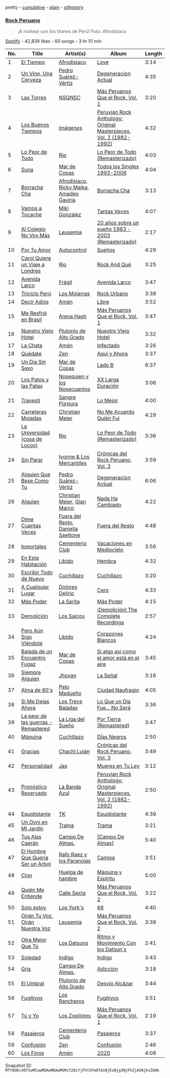 pretty - [cumulative](/playlists/cumulative/37i9dQZF1DXca9fdfkadHF.md) - [plain](/playlists/plain/37i9dQZF1DXca9fdfkadHF) - [githistory](https://github.githistory.xyz/mackorone/spotify-playlist-archive/blob/main/playlists/plain/37i9dQZF1DXca9fdfkadHF)

### [Rock Peruano](https://open.spotify.com/playlist/37i9dQZF1DXca9fdfkadHF)

> ¡A rockear con los titanes de Perú! Foto: Afrodisiaco

[Spotify](https://open.spotify.com/user/spotify) - 42,839 likes - 60 songs - 3 hr 51 min

| No. | Title | Artist(s) | Album | Length |
|---|---|---|---|---|
| 1 | [El Tiempo](https://open.spotify.com/track/4X2IwER8pyOAnqO17PMd1B) | [Afrodisiaco](https://open.spotify.com/artist/184bX1ApmIMyWU3TcpTy93) | [Love](https://open.spotify.com/album/123qwjmrd4Kt1hkRJRffbJ) | 3:14 |
| 2 | [Un Vino, Una Cerveza](https://open.spotify.com/track/5Q2J37xbIR60z6ifswoGKe) | [Pedro Suárez\-Vértiz](https://open.spotify.com/artist/3Azj8v21CQ76AVvjuNv5Vg) | [Degeneracion Actual](https://open.spotify.com/album/6uvZ1iuFftQCFX3xuzbGJx) | 4:35 |
| 3 | [Las Torres](https://open.spotify.com/track/3sC6meZ0JVduBUG2DDhbHk) | [NSQNSC](https://open.spotify.com/artist/2Ov6O6PFkYV4xjgSW6b9ht) | [Más Peruanos Que el Rock, Vol\. 1](https://open.spotify.com/album/35aOC07jH0evroYonYZjZh) | 3:20 |
| 4 | [Los Buenos Tiempos](https://open.spotify.com/track/01HnBtxksndufRZ0G4P78H) | [Imágenes](https://open.spotify.com/artist/21FhK40xTF3XpUPXZgdV7Q) | [Peruvian Rock Anthology: Original Masterpieces, Vol\. 2 \(1982\-1992\)](https://open.spotify.com/album/0sKdSlr1ui53Ar4hX71Ntd) | 4:32 |
| 5 | [Lo Peor de Todo](https://open.spotify.com/track/7cnUsQVdrZFNdtIBKZBMb5) | [Rio](https://open.spotify.com/artist/1Y08JdtP0X185Yk0tjjc2E) | [Lo Peor de Todo \(Remasterizado\)](https://open.spotify.com/album/6yupnkuEaW58l51gic72Cb) | 4:03 |
| 6 | [Suna](https://open.spotify.com/track/4udGuDY6x5WzWdMiVe3yea) | [Mar de Copas](https://open.spotify.com/artist/01CPQQGyqdgTqtyLxPrPur) | [Todos los Singles 1993\-2006](https://open.spotify.com/album/6OthgAS7EYRLPuGJKTitu8) | 4:04 |
| 7 | [Borracha Cha](https://open.spotify.com/track/7thb9ZOxlnvC2zUJmBae9X) | [Afrodisiaco](https://open.spotify.com/artist/184bX1ApmIMyWU3TcpTy93), [Ricky Majka](https://open.spotify.com/artist/4xUQJIDnmeo4ucWGvhW0JU), [Amadeo Gaviria](https://open.spotify.com/artist/4CdUtm3UZQmQ14Nxitvp12) | [Borracha Cha](https://open.spotify.com/album/0eQzNdCh2D2Fo9eF0s7QOV) | 3:13 |
| 8 | [Vamos a Tocache](https://open.spotify.com/track/52ZXLXnrhz0yJLVKXtt31M) | [Miki Gonzalez](https://open.spotify.com/artist/0ifCMWK5i03zLZL2N5hmWy) | [Tantas Veces](https://open.spotify.com/album/4ka5fTmUpvGREuDcDHHIyb) | 4:07 |
| 9 | [Al Colegio No Voy Más](https://open.spotify.com/track/17HmjqKPaPPyiUxbDSKVWa) | [Leusemia](https://open.spotify.com/artist/35BTdhvVMG0JrhFriUiT0U) | [20 años sobre un sueño 1983 \- 2003 \(Remasterizado\)](https://open.spotify.com/album/198k5yWC8Yuvm7vb49WMHY) | 2:17 |
| 10 | [Por Tu Amor](https://open.spotify.com/track/2IvOjXrJCmttHX8cSKFKbs) | [Autocontrol](https://open.spotify.com/artist/0th5G3uzu7mi4Co4BEMLLZ) | [Sueños](https://open.spotify.com/album/43Py5L7PwKFmNnouXrdpk6) | 4:29 |
| 11 | [Carol Quiere un Viaje a Londres](https://open.spotify.com/track/5TVYykPNOs7gt1urSqsEih) | [Rio](https://open.spotify.com/artist/1Y08JdtP0X185Yk0tjjc2E) | [Rock And Qué](https://open.spotify.com/album/6tGrXhKGXL2ygPo2EwI5qs) | 3:25 |
| 12 | [Avenida Larco](https://open.spotify.com/track/1UC6KI4TujcN8L8VZtrbec) | [Frágil](https://open.spotify.com/artist/7rfZNBKo6a84PsygWV4aDc) | [Avenida Larco](https://open.spotify.com/album/3I17ylhxcI0v3Okk3WtiE6) | 3:47 |
| 13 | [Triciclo Perú](https://open.spotify.com/track/5GUPHcl11vUeOf1OwDjJb5) | [Los Mojarras](https://open.spotify.com/artist/1q7dN4c3Py4QbovlM01xYX) | [Rock Urbano](https://open.spotify.com/album/63VlyjU1ReBl1ZZaDyBJqr) | 3:38 |
| 14 | [Decir Adiós](https://open.spotify.com/track/66U8FfBAkIIDdRbYDHaHS8) | [Amén](https://open.spotify.com/artist/4OgbQT8E2mFbXTJAYIUFTp) | [Libre](https://open.spotify.com/album/68FFuQiwhIsrtH32l5TyWe) | 3:52 |
| 15 | [Me Resfrié en Brasil](https://open.spotify.com/track/55XIDf97GN2y8cwCrJoJEH) | [Arena Hash](https://open.spotify.com/artist/4AGALQQLo0S46FUlhJ25V0) | [Más Peruanos Que el Rock, Vol\. 1](https://open.spotify.com/album/35aOC07jH0evroYonYZjZh) | 3:47 |
| 16 | [Nuestro Viejo Hotel](https://open.spotify.com/track/12ybnfIatnLWEC2S6BYmas) | [Plutonio de Alto Grado](https://open.spotify.com/artist/5E1vOnaDVuBXGt21yY7f01) | [Nuestro Viejo Hotel](https://open.spotify.com/album/5jSoD1MdnqYhfjU5tUyDIJ) | 3:32 |
| 17 | [La Chata](https://open.spotify.com/track/3jzpdDnLaQcsuGCw4JwVYS) | [Amén](https://open.spotify.com/artist/4OgbQT8E2mFbXTJAYIUFTp) | [Infectado](https://open.spotify.com/album/2zAl9NEyqqhmupC1MFtlHK) | 3:26 |
| 18 | [Quédate](https://open.spotify.com/track/5WbgDeqVRo5C6mzJYIxlHn) | [Zen](https://open.spotify.com/artist/2sEmBklSbXkHge8Bx8zQzF) | [Aquí y Ahora](https://open.spotify.com/album/0xvLmAbqSOxIbRLJmWaIiQ) | 3:37 |
| 19 | [Un Día Sin Sexo](https://open.spotify.com/track/2Mvg1fyuwuZtWshE9v0M3g) | [Mar de Copas](https://open.spotify.com/artist/01CPQQGyqdgTqtyLxPrPur) | [Lado B](https://open.spotify.com/album/6lAwgVT7xFEeZazlF95q2t) | 6:37 |
| 20 | [Los Patos y las Patas](https://open.spotify.com/track/0KzcD5rBOrAKPvvbGnvTZ7) | [Nosequien y los Nosecuantos](https://open.spotify.com/artist/53NElDuSIPdjifOGOcvqqe) | [XX Larga Duración](https://open.spotify.com/album/1EGY0YnV5576fW6v8mw9pK) | 3:06 |
| 21 | [Travesti](https://open.spotify.com/track/7mP7CSPnMOgiB4TFzN7QaM) | [Sangre Púrpura](https://open.spotify.com/artist/0iCm5J3ki7zYRKNaGB72hN) | [Lo Mejor](https://open.spotify.com/album/5UmHPpAm1Dn6l2m3poazi9) | 4:00 |
| 22 | [Carreteras Mojadas](https://open.spotify.com/track/6UKI8gr3zCJmKBEp0iHrFS) | [Christian Meier](https://open.spotify.com/artist/3OgfCHk8YwaZ7NjQHbL4f3) | [No Me Acuerdo Quién Fui](https://open.spotify.com/album/6T0Ekn1CIDccf5CbDRfHkF) | 4:29 |
| 23 | [La Universidad \(cosa de Locos\)](https://open.spotify.com/track/2uWpNusYG5sEpvGNmOr03P) | [Rio](https://open.spotify.com/artist/1Y08JdtP0X185Yk0tjjc2E) | [Lo Peor de Todo \(Remasterizado\)](https://open.spotify.com/album/6yupnkuEaW58l51gic72Cb) | 3:36 |
| 24 | [Sin Parar](https://open.spotify.com/track/4NpcGehrYPDq0KcbGMQqTz) | [Ivonne & Los Mercantiles](https://open.spotify.com/artist/3joRWlQtbK3sxnIKE3zIRM) | [Crónicas del Rock Peruano, Vol\. 3](https://open.spotify.com/album/2ym9M1mJ2SapuBYjjcs1jd) | 3:59 |
| 25 | [Alquien Que Bese Como Tu](https://open.spotify.com/track/3yX13QX2pqJP55Q0Tg8Pm5) | [Pedro Suárez\-Vértiz](https://open.spotify.com/artist/3Azj8v21CQ76AVvjuNv5Vg) | [Degeneracion Actual](https://open.spotify.com/album/6uvZ1iuFftQCFX3xuzbGJx) | 6:06 |
| 26 | [Alguien](https://open.spotify.com/track/6wl1FWjnroEtgqLqDXHvEa) | [Christian Meier](https://open.spotify.com/artist/3OgfCHk8YwaZ7NjQHbL4f3), [Gian Marco](https://open.spotify.com/artist/2gDqGAadPIPiA7LtmNn74g) | [Nada Ha Cambiado](https://open.spotify.com/album/1Sr4cN3rBHYHAwmBl2gzfD) | 4:22 |
| 27 | [Dime Cuantas Veces](https://open.spotify.com/track/6z0eMk6Xa8Mx7AjhydUOZ2) | [Fuera del Resto](https://open.spotify.com/artist/7v5UtTSIrVtQneJY6EK0r7), [Daniella Saettone](https://open.spotify.com/artist/48RFZr0AZskIbjRBmZhx72) | [Fuera del Resto](https://open.spotify.com/album/00pt8qwh9djWy5oGJDoK4A) | 4:48 |
| 28 | [Inmortales](https://open.spotify.com/track/79VP5Ap32a7ilnhZL0nn8v) | [Cementerio Club](https://open.spotify.com/artist/3LEwFZc846sAmu2QRFaRGY) | [Vacaciones en Mediocielo](https://open.spotify.com/album/0PfYVe4QyKeFgXMtcy1PlF) | 3:56 |
| 29 | [En Esta Habitación](https://open.spotify.com/track/1gAB76RAMN8sZl0PjKyqXA) | [Libido](https://open.spotify.com/artist/7J7btQloI9KSJg0o4e9Fno) | [Hembra](https://open.spotify.com/album/1A9njpmy2SE4Ft9JqiDPmh) | 4:32 |
| 30 | [Escribir Todo de Nuevo](https://open.spotify.com/track/654uAZgLcfWlXZwQovgDbG) | [Cuchillazo](https://open.spotify.com/artist/2PUyeJkrdcOntByKHmnKtv) | [Cuchillazo](https://open.spotify.com/album/36uS9S86kA68XQAcgTCRl9) | 3:20 |
| 31 | [A Cualquier Lugar](https://open.spotify.com/track/4rN7j9iJ7olRMLbz3BD4uq) | [Dolores Delirio](https://open.spotify.com/artist/2VgyvIB7rkMHJLzkMtUOSI) | [Cero](https://open.spotify.com/album/4t7fvSvJHUUFm16bIFWdUh) | 4:33 |
| 32 | [Más Poder](https://open.spotify.com/track/3oF7I6xfM2ALb4rJ6d3mTt) | [La Sarita](https://open.spotify.com/artist/4FclbIRVpHDYM9RaQpQHCR) | [Más Poder](https://open.spotify.com/album/6q5z4VFO2RvUcFs7v7msYN) | 4:15 |
| 33 | [Demolición](https://open.spotify.com/track/3dTcwy3L3fOP0vm4Lz0zdD) | [Los Saicos](https://open.spotify.com/artist/4HYB35YLMCRIzQobpWs5yv) | [¡Demolición! The Complete Recordings](https://open.spotify.com/album/3Ai7SkBLKNZusgIRiP1R1M) | 2:57 |
| 34 | [Pero Aún Sigo Viéndote](https://open.spotify.com/track/5rkxLIdDPy22cbs0NJZLLd) | [Libido](https://open.spotify.com/artist/7J7btQloI9KSJg0o4e9Fno) | [Corazones Blancos](https://open.spotify.com/album/3aJCOemV1UhEtNYBDmpX7N) | 4:24 |
| 35 | [Balada de un Encuentro Fugaz](https://open.spotify.com/track/7sdwEEi3ZHZVzy2FldXqzx) | [Mar de Copas](https://open.spotify.com/artist/01CPQQGyqdgTqtyLxPrPur) | [Si algo así como el amor está en el aire](https://open.spotify.com/album/4Z2EOWKODHlBbLnvewyQwW) | 3:45 |
| 36 | [Siempre Alguien](https://open.spotify.com/track/4vC0zwOAEKtHIG3xPYdBZr) | [Jhovan](https://open.spotify.com/artist/3sDWekwERR8IkNhXXrBvjP) | [La Señal](https://open.spotify.com/album/5LLmBCTkXNbIe1eZLEbCg1) | 3:16 |
| 37 | [Alma de 80's](https://open.spotify.com/track/59bZ2k0TSk6qf9gzbvPEw5) | [Pelo Madueño](https://open.spotify.com/artist/0lJSc4CHUrJA90bk4a11Gx) | [Ciudad Naufragio](https://open.spotify.com/album/1IaNvFMcMGBA1ehjtARFS5) | 4:05 |
| 38 | [Si Me Dejas Ahora](https://open.spotify.com/track/0Bbk8jjpxm9XllmcLAeLaH) | [Los Trece Baladas](https://open.spotify.com/artist/4GLu0ai9hvNL68OEgIj6KX) | [Lo Que un Día Fue..\. No Será](https://open.spotify.com/album/1sh7DEeT2lk832ABzr0EWN) | 3:36 |
| 39 | [La peor de las guerras \- Remastered](https://open.spotify.com/track/67SdBqjGew9i3eKeiF14Ie) | [La Liga del Sueño](https://open.spotify.com/artist/0K1keFZ7bOlTIGX1p3APB2) | [Por Tierra \(Remastered\)](https://open.spotify.com/album/3mC1bT6CET5GCB74NbK9sZ) | 3:47 |
| 40 | [Máquina](https://open.spotify.com/track/1OTgiJYTDcXxp4KFeNzmgh) | [Cuchillazo](https://open.spotify.com/artist/2PUyeJkrdcOntByKHmnKtv) | [DÍas Negros](https://open.spotify.com/album/3PEirdybTes0NQVNKlKzEv) | 2:50 |
| 41 | [Gracias](https://open.spotify.com/track/0FFeZk78Oi8QkfwvJbvrAP) | [Chachi Luján](https://open.spotify.com/artist/7y0peWaS8foIWpoTuLfO1Y) | [Crónicas del Rock Peruano, Vol\. 3](https://open.spotify.com/album/2ym9M1mJ2SapuBYjjcs1jd) | 3:49 |
| 42 | [Personalidad](https://open.spotify.com/track/2UO1BZ44RhM74qv13PCixW) | [Jas](https://open.spotify.com/artist/47nHIKTmZwcDtIOaSflgPZ) | [Mueres en Tu Ley](https://open.spotify.com/album/16m1xehdAu0dlKIrWeXuEw) | 3:12 |
| 43 | [Pronóstico Reservado](https://open.spotify.com/track/0r3r6idica0ZQMUPOzO6w0) | [La Banda Azul](https://open.spotify.com/artist/6egHTp2ACHZXellZBMPXGS) | [Peruvian Rock Anthology: Original Masterpieces, Vol\. 2 \(1982\-1992\)](https://open.spotify.com/album/0sKdSlr1ui53Ar4hX71Ntd) | 2:50 |
| 44 | [Equidistante](https://open.spotify.com/track/6Cdr1voGvpaY2LWXwXKXfL) | [TK](https://open.spotify.com/artist/2Fyl2R5qMxAPabuAlQEn6l) | [Equidistante](https://open.spotify.com/album/6RNPd8DKJsW3NJX2OHprcf) | 4:39 |
| 45 | [Un Ovni en Mi Jardín](https://open.spotify.com/track/6EO9B5nyP0cS1auCFDIbYF) | [Trama](https://open.spotify.com/artist/5HT6tm0lJBhS5Zl2tXC0WY) | [Trama](https://open.spotify.com/album/7c7gUfqJxX21nhpDIZ5rX8) | 3:21 |
| 46 | [Tus Alas Caerán](https://open.spotify.com/track/47RPhZOsbbgeSugavCkqtT) | [Campo De Almas.](https://open.spotify.com/artist/2kdLC1HSTszF0mr5rH8vAf) | [\[Campo De Almas\]](https://open.spotify.com/album/7vecFaeShbkNnkYshP8EgC) | 5:40 |
| 47 | [El Hombre Que Quería Ser un Arbol](https://open.spotify.com/track/2MxQZWdX4CVshx2L9WTj7L) | [Rafo Raez y los Paranoias](https://open.spotify.com/artist/481gdbLADpe8TGkv8Td4a5) | [Camisa](https://open.spotify.com/album/3o3jj7LXcJ8JZj46Eti6eu) | 3:51 |
| 48 | [Clon](https://open.spotify.com/track/3UGyNybOojLXwEWEjC4h42) | [Huelga de hambre](https://open.spotify.com/artist/5HBq2CbvH0j3HsbTSD7ySQ) | [Máquina y Espíritu](https://open.spotify.com/album/2HYHSHyjYiInfqgPshmkLI) | 5:00 |
| 49 | [Quién Me Entiende](https://open.spotify.com/track/1w2xzpR1rJiwpla80cwTP3) | [Calle Sexta](https://open.spotify.com/artist/1hVQbWUjkv6qGzQQ59Dvui) | [Más Peruanos Que el Rock, Vol\. 2](https://open.spotify.com/album/7iEEgIff9HCNt7LkweBlMj) | 3:22 |
| 50 | [Solo estoy](https://open.spotify.com/track/60VYMG9lj4p8WfDTFZXEOZ) | [Los York's](https://open.spotify.com/artist/5fOfpeBPZeyWDHPOHA8UY5) | [68](https://open.spotify.com/album/5zMLdhfL7vQOKvofoU4Z7R) | 4:40 |
| 51 | [Oirán Tu Voz, Oirán Nuestra Voz](https://open.spotify.com/track/7xU6yVm80QPyNa4tTdEeri) | [Leusemia](https://open.spotify.com/artist/37OPn98RccfMVIfzK9bYO1) | [Más Peruanos Que el Rock, Vol\. 2](https://open.spotify.com/album/7iEEgIff9HCNt7LkweBlMj) | 3:39 |
| 52 | [Otra Mejor Que Tú](https://open.spotify.com/track/5gUp2GYPSZulV3q5ilvY7a) | [Los Datsuns](https://open.spotify.com/artist/7mLWJvI7Qjetu2WJZbz96L) | [Ritmo y Movimiento Con los Datsun´s](https://open.spotify.com/album/3OzwNkPFtLV2Mytl1f5Oc4) | 2:41 |
| 53 | [Soledad](https://open.spotify.com/track/0bYlL7XNEvLC34f53mmqEO) | [Indigo](https://open.spotify.com/artist/4Hy7H79rnIljAwnwDtislK) | [Indigo](https://open.spotify.com/album/10PdZeHhCFhOekUFsuNHlM) | 3:43 |
| 54 | [Gris](https://open.spotify.com/track/1xDTqhyb1FhvhCGjcaW6j5) | [Campo De Almas.](https://open.spotify.com/artist/2kdLC1HSTszF0mr5rH8vAf) | [Adicción](https://open.spotify.com/album/4OT78VlrNDMDDwMCnD1pbv) | 3:18 |
| 55 | [El Umbral](https://open.spotify.com/track/4A8FFbP2EEW5blEINK0PF8) | [Plutonio de Alto Grado](https://open.spotify.com/artist/5E1vOnaDVuBXGt21yY7f01) | [Desvío Alcázar](https://open.spotify.com/album/4QuDEdQx24FbtN6YtfmfwT) | 3:44 |
| 56 | [Fugitivos](https://open.spotify.com/track/1AfCj3oLpV8sX8tv65s5zg) | [Los Rancheros](https://open.spotify.com/artist/5zAgd4w0pUkadSSRAz9Z7Q) | [Fugitivos](https://open.spotify.com/album/3ukqeYP9wEZQ7E4RcwuhCd) | 3:51 |
| 57 | [Tú y Yo](https://open.spotify.com/track/6EesgMPcFrCTh4AqMmC2LO) | [Los Zopilotes](https://open.spotify.com/artist/3LjNoICptpY8EE21CHv46E) | [Más Peruanos Que el Rock, Vol\. 1](https://open.spotify.com/album/35aOC07jH0evroYonYZjZh) | 2:19 |
| 58 | [Pasajeros](https://open.spotify.com/track/0gFDB5hdEFf3VMdvvgX68B) | [Cementerio Club](https://open.spotify.com/artist/3LEwFZc846sAmu2QRFaRGY) | [Pasajeros](https://open.spotify.com/album/3Iwp3SvVegjZ1Ek9o96SAk) | 3:37 |
| 59 | [Confusión](https://open.spotify.com/track/6SiQcAM3WKVf9eP2WQZ0Ok) | [Zen](https://open.spotify.com/artist/2sEmBklSbXkHge8Bx8zQzF) | [Confusión](https://open.spotify.com/album/39JBhk7OBHt3Zv61nZcFte) | 2:46 |
| 60 | [Los Finos](https://open.spotify.com/track/2VZF5V2UtGkcxVsynxLxoE) | [Amén](https://open.spotify.com/artist/4OgbQT8E2mFbXTJAYIUFTp) | [2020](https://open.spotify.com/album/2XXSSuTZwjCGyI0yshXmJv) | 4:08 |

Snapshot ID: `MTY0ODc4OTIwMCwwMDAwMDAwMGMzY2NiYjFhY2FmOTA1NjEzNjg3NjFhZjA5NjkxZGNk`
